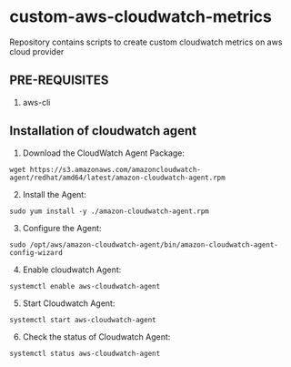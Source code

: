 # custom-aws-cloudwatch-metrics
Repository contains scripts to create custom cloudwatch metrics on aws cloud provider

## PRE-REQUISITES
1) aws-cli

## Installation of cloudwatch agent

1. Download the CloudWatch Agent Package:
```
wget https://s3.amazonaws.com/amazoncloudwatch-agent/redhat/amd64/latest/amazon-cloudwatch-agent.rpm
```
2. Install the Agent:
```
sudo yum install -y ./amazon-cloudwatch-agent.rpm
```
3. Configure the Agent:
```
sudo /opt/aws/amazon-cloudwatch-agent/bin/amazon-cloudwatch-agent-config-wizard
```
4. Enable cloudwatch Agent:
```
systemctl enable aws-cloudwatch-agent
```
5. Start Cloudwatch Agent:
```
systemctl start aws-cloudwatch-agent
```
6. Check the status of Cloudwatch Agent:
```
systemctl status aws-cloudwatch-agent
```
